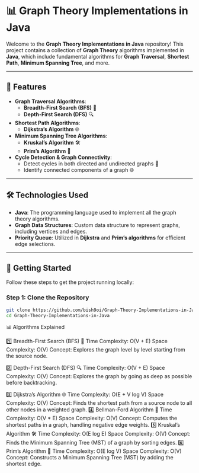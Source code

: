 # 📊 **Graph Theory Implementations in Java**

Welcome to the **Graph Theory Implementations in Java** repository! This project contains a collection of **Graph Theory** algorithms implemented in **Java**, which include fundamental algorithms for **Graph Traversal**, **Shortest Path**, **Minimum Spanning Tree**, and more.

---

## 🚀 **Features**
- **Graph Traversal Algorithms**:
  - **Breadth-First Search (BFS)** 🧠
  - **Depth-First Search (DFS)** 🔍
- **Shortest Path Algorithms**:
  - **Dijkstra’s Algorithm** 🌐
- **Minimum Spanning Tree Algorithms**:
  - **Kruskal’s Algorithm** 🛠️
  - **Prim’s Algorithm** 🌳
- **Cycle Detection & Graph Connectivity**:
  - Detect cycles in both directed and undirected graphs 🔄
  - Identify connected components of a graph 🌐

---

## 🛠️ **Technologies Used**
- **Java**: The programming language used to implement all the graph theory algorithms.
- **Graph Data Structures**: Custom data structure to represent graphs, including vertices and edges.
- **Priority Queue**: Utilized in **Dijkstra** and **Prim’s algorithms** for efficient edge selections.

---

## 📌 **Getting Started**

Follow these steps to get the project running locally:

### Step 1: Clone the Repository
```bash
git clone https://github.com/bish9oi/Graph-Theory-Implementations-in-Java.git
cd Graph-Theory-Implementations-in-Java
```

📊 Algorithms Explained

  1️⃣ Breadth-First Search (BFS) 🧠
       Time Complexity: O(V + E)
        Space Complexity: O(V)
          Concept: Explores the graph level by level starting from the source node.

          
  2️⃣ Depth-First Search (DFS) 🔍
        Time Complexity: O(V + E)
        Space Complexity: O(V)
          Concept: Explores the graph by going as deep as possible before backtracking.
          
3️⃣ Dijkstra’s Algorithm 🌐
Time Complexity: O(E + V log V)
Space Complexity: O(V)
Concept: Finds the shortest path from a source node to all other nodes in a weighted graph.
4️⃣ Bellman-Ford Algorithm 🚀
Time Complexity: O(V * E)
Space Complexity: O(V)
Concept: Computes the shortest paths in a graph, handling negative edge weights.
5️⃣ Kruskal’s Algorithm 🛠️
Time Complexity: O(E log E)
Space Complexity: O(V)
Concept: Finds the Minimum Spanning Tree (MST) of a graph by sorting edges.
6️⃣ Prim’s Algorithm 🌳
Time Complexity: O(E log V)
Space Complexity: O(V)
Concept: Constructs a Minimum Spanning Tree (MST) by adding the shortest edge.


